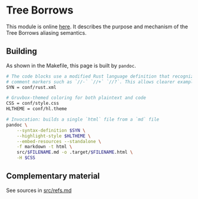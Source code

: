 # Tree Borrows

This module is online [here](https://perso.crans.org/vanille/treebor.0).
It describes the purpose and mechanism of the Tree Borrows aliasing semantics.

## Building

As shown in the Makefile, this page is built by `pandoc`.

```bash
# The code blocks use a modified Rust language definition that recognizes special
# comment markers such as `//-` `//+` `//?`. This allows clearer examples.
SYN = conf/rust.xml

# Gruvbox-themed coloring for both plaintext and code
CSS = conf/style.css
HLTHEME = conf/hl.theme

# Invocation: builds a single `html` file from a `md` file
pandoc \
    --syntax-definition $SYN \
    --highlight-style $HLTHEME \
    --embed-resources --standalone \
    -f markdown -t html \
    src/$FILENAME.md -o .target/$FILENAME.html \
    -H $CSS
```

## Complementary material

See sources in [src/refs.md](https://perso.crans.org/vanille/treebor.0/refs.html)
